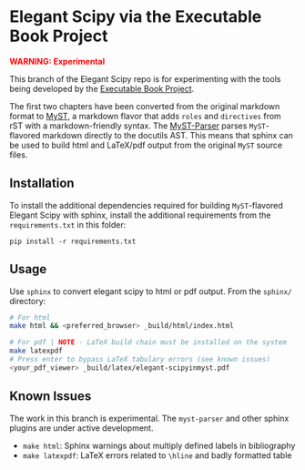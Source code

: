 # Elegant Scipy via the Executable Book Project

<font color="red"/>**WARNING: Experimental**</font>

This branch of the Elegant Scipy repo is for experimenting with the tools
being developed by the 
[Executable Book Project](https://github.com/ExecutableBookProject).

The first two chapters have been converted from the original markdown format
to [MyST](https://github.com/ExecutableBookProject/MyST-Parser), a markdown
flavor that adds `roles` and `directives` from rST with a markdown-friendly
syntax.
The [MyST-Parser](https://github.com/ExecutableBookProject/MyST-Parser) 
parses `MyST`-flavored markdown directly to the docutils AST. 
This means that sphinx can be used to build html and LaTeX/pdf output from the
original `MyST` source files.

## Installation

To install the additional dependencies required for building `MyST`-flavored
Elegant Scipy with sphinx, install the additional requirements from the
`requirements.txt` in this folder:

```
pip install -r requirements.txt
```

## Usage

Use `sphinx` to convert elegant scipy to html or pdf output.
From the `sphinx/` directory:

```bash
# For html
make html && <preferred_browser> _build/html/index.html
```

```bash
# For pdf | NOTE - LaTeX build chain must be installed on the system
make latexpdf
# Press enter to bypass LaTeX tabulary errors (see known issues)
<your_pdf_viewer> _build/latex/elegant-scipyinmyst.pdf
```

## Known Issues

The work in this branch is experimental. The `myst-parser` and other 
sphinx plugins are under active development.

 - `make html`: Sphinx warnings about multiply defined labels in bibliography
 - `make latexpdf`: LaTeX errors related to `\hline` and badly formatted table
